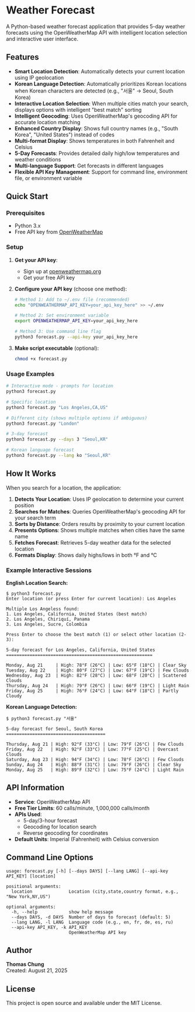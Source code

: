 # Weather Forecast

A Python-based weather forecast application that provides 5-day weather forecasts using the OpenWeatherMap API with intelligent location selection and interactive user interface.

## Features

- **Smart Location Detection**: Automatically detects your current location using IP geolocation
- **Korean Language Detection**: Automatically prioritizes Korean locations when Korean characters are detected (e.g., "서울" → Seoul, South Korea)
- **Interactive Location Selection**: When multiple cities match your search, displays options with intelligent "best match" sorting
- **Intelligent Geocoding**: Uses OpenWeatherMap's geocoding API for accurate location matching
- **Enhanced Country Display**: Shows full country names (e.g., "South Korea", "United States") instead of codes
- **Multi-format Display**: Shows temperatures in both Fahrenheit and Celsius
- **5-Day Forecasts**: Provides detailed daily high/low temperatures and weather conditions
- **Multi-language Support**: Get forecasts in different languages
- **Flexible API Key Management**: Support for command line, environment file, or environment variable

## Quick Start

### Prerequisites

- Python 3.x
- Free API key from [OpenWeatherMap](https://openweathermap.org/api)

### Setup

1. **Get your API key**:
   - Sign up at [openweathermap.org](https://openweathermap.org/api)
   - Get your free API key

2. **Configure your API key** (choose one method):
   ```bash
   # Method 1: Add to ~/.env file (recommended)
   echo "OPENWEATHERMAP_API_KEY=your_api_key_here" >> ~/.env
   
   # Method 2: Set environment variable
   export OPENWEATHERMAP_API_KEY=your_api_key_here
   
   # Method 3: Use command line flag
   python3 forecast.py --api-key your_api_key_here
   ```

3. **Make script executable** (optional):
   ```bash
   chmod +x forecast.py
   ```

### Usage Examples

```bash
# Interactive mode - prompts for location
python3 forecast.py

# Specific location
python3 forecast.py "Los Angeles,CA,US"

# Different city (shows multiple options if ambiguous)
python3 forecast.py "London"

# 3-day forecast
python3 forecast.py --days 3 "Seoul,KR"

# Korean language forecast
python3 forecast.py --lang ko "Seoul,KR"
```

## How It Works

When you search for a location, the application:

1. **Detects Your Location**: Uses IP geolocation to determine your current position
2. **Searches for Matches**: Queries OpenWeatherMap's geocoding API for your search term
3. **Sorts by Distance**: Orders results by proximity to your current location
4. **Presents Options**: Shows multiple matches when cities have the same name
5. **Fetches Forecast**: Retrieves 5-day weather data for the selected location
6. **Formats Display**: Shows daily highs/lows in both °F and °C

### Example Interactive Sessions

**English Location Search:**
```
$ python3 forecast.py
Enter location (or press Enter for current location): Los Angeles

Multiple Los Angeless found:
1. Los Angeles, California, United States (best match)
2. Los Angeles, Chiriquí, Panama
3. Los Angeles, Sucre, Colombia

Press Enter to choose the best match (1) or select other location (2-3): 

5-day forecast for Los Angeles, California, United States
========================================================

Monday, Aug 21     | High: 78°F (26°C) | Low: 65°F (18°C) | Clear Sky
Tuesday, Aug 22    | High: 80°F (27°C) | Low: 67°F (19°C) | Few Clouds
Wednesday, Aug 23  | High: 82°F (28°C) | Low: 68°F (20°C) | Scattered Clouds
Thursday, Aug 24   | High: 79°F (26°C) | Low: 66°F (19°C) | Light Rain
Friday, Aug 25     | High: 76°F (24°C) | Low: 64°F (18°C) | Partly Cloudy
```

**Korean Language Detection:**
```
$ python3 forecast.py "서울"

5-day forecast for Seoul, South Korea
======================================

Thursday, Aug 21 | High: 92°F (33°C) | Low: 79°F (26°C) | Few Clouds
Friday, Aug 22   | High: 92°F (33°C) | Low: 77°F (25°C) | Overcast Clouds
Saturday, Aug 23 | High: 94°F (34°C) | Low: 78°F (26°C) | Few Clouds
Sunday, Aug 24   | High: 88°F (31°C) | Low: 79°F (26°C) | Clear Sky
Monday, Aug 25   | High: 89°F (32°C) | Low: 75°F (24°C) | Light Rain
```

## API Information

- **Service**: OpenWeatherMap API
- **Free Tier Limits**: 60 calls/minute, 1,000,000 calls/month
- **APIs Used**: 
  - 5-day/3-hour forecast
  - Geocoding for location search
  - Reverse geocoding for coordinates
- **Default Units**: Imperial (Fahrenheit) with Celsius conversion

## Command Line Options

```
usage: forecast.py [-h] [--days DAYS] [--lang LANG] [--api-key API_KEY] [location]

positional arguments:
  location              Location (city,state,country format, e.g., "New York,NY,US")

optional arguments:
  -h, --help            show help message
  --days DAYS, -d DAYS  Number of days to forecast (default: 5)
  --lang LANG, -l LANG  Language code (e.g., en, fr, de, es, ru)
  --api-key API_KEY, -k API_KEY
                        OpenWeatherMap API key
```

## Author

**Thomas Chung**  
Created: August 21, 2025

## License

This project is open source and available under the MIT License.